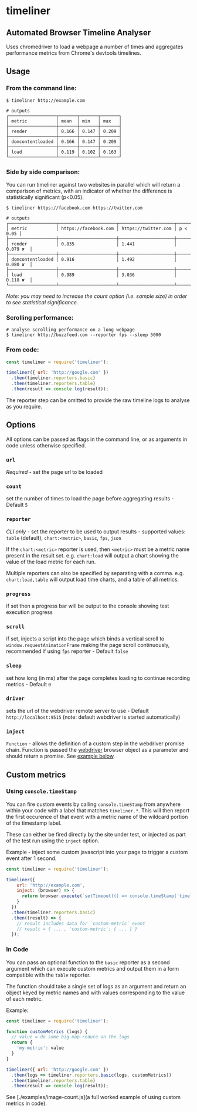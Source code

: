 # timeliner

## Automated Browser Timeline Analyser

Uses chromedriver to load a webpage a number of times and aggregates performance metrics from Chrome's devtools timelines.

## Usage

### From the command line:

```shell
$ timeliner http://example.com

# outputs
┌──────────────────┬───────┬───────┬───────┐
│ metric           │ mean  │ min   │ max   │
├──────────────────┼───────┼───────┼───────┤
│ render           │ 0.166 │ 0.147 │ 0.209 │
├──────────────────┼───────┼───────┼───────┤
│ domcontentloaded │ 0.166 │ 0.147 │ 0.209 │
├──────────────────┼───────┼───────┼───────┤
│ load             │ 0.119 │ 0.102 │ 0.163 │
└──────────────────┴───────┴───────┴───────┘
```

### Side by side comparison:

You can run timeliner against two websites in parallel which will return a comparison of metrics, with an indicator of whether the difference is statistically significant (p<0.05).

```shell
$ timeliner https://facebook.com https://twitter.com

# outputs
┌──────────────────┬──────────────────────┬─────────────────────┬──────────┐
│ metric           │ https://facebook.com │ https://twitter.com │ p < 0.05 │
├──────────────────┼──────────────────────┼─────────────────────┼──────────┤
│ render           │ 0.835                │ 1.441               │ 0.079 ✘  │
├──────────────────┼──────────────────────┼─────────────────────┼──────────┤
│ domcontentloaded │ 0.916                │ 1.492               │ 0.080 ✘  │
├──────────────────┼──────────────────────┼─────────────────────┼──────────┤
│ load             │ 0.989                │ 3.036               │ 0.118 ✘  │
└──────────────────┴──────────────────────┴─────────────────────┴──────────┘
```

*Note: you may need to increase the count option (i.e. sample size) in order to see statistical significance.*

### Scrolling performance:

```shell
# analyse scrolling performance on a long webpage
$ timeliner http://buzzfeed.com --reporter fps --sleep 5000
```

### From code:

```javascript
const timeliner = require('timeliner');

timeliner({ url: 'http://google.com' })
  .then(timeliner.reporters.basic)
  .then(timeliner.reporters.table)
  .then(result => console.log(result));
```

The reporter step can be omitted to provide the raw timeline logs to analyse as you require.

## Options

All options can be passed as flags in the command line, or as arguments in code unless otherwise specified.

### `url`

*Required* - set the page url to be loaded

### `count`

set the number of times to load the page before aggregating results - Default `5`

### `reporter`

*CLI only* - set the reporter to be used to output results - supported values: `table` (default), `chart:<metric>`, `basic`, `fps`, `json`

If the `chart:<metric>` reporter is used, then `<metric>` must be a metric name present in the result set. e.g. `chart:load` will output a chart showing the value of the load metric for each run.

Multiple reporters can also be specified by separating with a comma. e.g. `chart:load,table` will output load time charts, and a table of all metrics.

### `progress`

if set then a progress bar will be output to the console showing test execution progress

### `scroll`

if set, injects a script into the page which binds a vertical scroll to `window.requestAnimationFrame` making the page scroll continuously, recommended if using `fps` reporter - Default `false`

### `sleep`

set how long (in ms) after the page completes loading to continue recording metrics - Default `0`

### `driver`

sets the url of the webdriver remote server to use - Default `http://localhost:9515` (note: default webdriver is started automatically)

### `inject`

`Function` - allows the definition of a custom step in the webdriver promise chain. Function is passed the [webdriver](https://github.com/admc/wd) browser object as a parameter and should return a promise. See [example below](#custom-metrics).

## Custom metrics

### Using `console.timeStamp`

You can fire custom events by calling `console.timeStamp` from anywhere within your code with a label that matches `timeliner.*`. This will then report the first occurence of that event with a metric name of the wildcard portion of the timestamp label.

These can either be fired directly by the site under test, or injected as part of the test run using the `inject` option.

Example - inject some custom javascript into your page to trigger a custom event after 1 second.

```javascript
const timeliner = require('timeliner');

timeliner({
    url: 'http://example.com',
    inject: (browser) => {
      return browser.execute(`setTimeout(() => console.timeStamp('timeliner.custom-metric'), 1000);`);
    }
  })
  .then(timeliner.reporters.basic)
  .then((result) => {
    // result includes data for `custom-metric` event
    // result = { ... , 'custom-metric': { ... } }
  });
```

### In Code

You can pass an optional function to the `basic` reporter as a second argument which can execute custom metrics and output them in a form compatible with the `table` reporter.

The function should take a single set of logs as an argument and return an object keyed by metric names and with values corresponding to the value of each metric.

Example:

```javascript
const timeliner = require('timeliner');

function customMetrics (logs) {
  // value = do some big map-reduce on the logs
  return {
    'my-metric': value
  }
}

timeliner({ url: 'http://google.com' })
  .then(logs => timeliner.reporters.basic(logs, customMetrics))
  .then(timeliner.reporters.table)
  .then(result => console.log(result));
```

See [./examples/image-count.js](a full worked example of using custom metrics in code).
